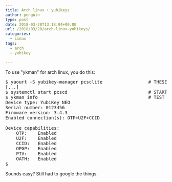 ```yaml
---
title: Arch linux + yubikeys
author: penguin
type: post
date: 2018-03-28T13:18:04+00:00
url: /2018/03/28/arch-linux-yubikeys/
categories:
  - Linux
tags:
  - arch
  - yubikey

---
```

To use "ykman" for arch linux, you do this:

<pre class="lang:default decode:true">$ yaourt -S yubikey-manager pcsclite                 # THESE PACKAGES
[...]
$ systemctl start pcscd                              # START SERVICE
$ ykman info                                         # TEST
Device type: YubiKey NEO
Serial number: 0123456
Firmware version: 3.4.3
Enabled connection(s): OTP+U2F+CCID

Device capabilities:
    OTP:	Enabled
    U2F:	Enabled
    CCID:	Enabled
    OPGP:	Enabled
    PIV:	Enabled
    OATH:	Enabled
$ _</pre>

Sounds easy? Still had to google the things.